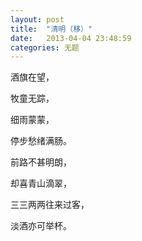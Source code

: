 ```yaml
---
layout: post
title:  "清明（移）"
date:   2013-04-04 23:48:59
categories: 无题
---
```


酒旗在望，

牧童无踪，

细雨蒙蒙，

停步愁绪满肠。

前路不甚明朗，

却喜青山滴翠，

三三两两往来过客，

淡酒亦可举杯。
